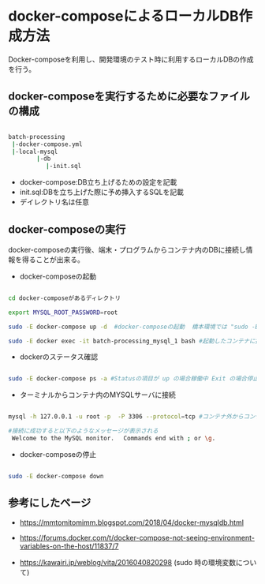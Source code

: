 # docker-composeによるローカルDB作成方法

Docker-composeを利用し、開発環境のテスト時に利用するローカルDBの作成を行う。


## docker-composeを実行するために必要なファイルの構成

```bash

batch-processing
 |-docker-compose.yml
 |-local-mysql
        |-db
        　 |-init.sql

```

* docker-compose:DB立ち上げるための設定を記載
* init.sql:DBを立ち上げた際に予め挿入するSQLを記載
* デイレクトリ名は任意



## docker-composeの実行

docker-composeの実行後、端末・プログラムからコンテナ内のDBに接続し情報を得ることが出来る。


* docker-composeの起動


```bash

cd docker-composeがあるディレクトリ

export MYSQL_ROOT_PASSWORD=root

sudo -E docker-compose up -d  #docker-composeの起動  橋本環境では "sudo -E" で環境変数を引き継ぐ必要あり

sudo -E docker exec -it batch-processing_mysql_1 bash #起動したコンテナに接続

```

* dockerのステータス確認

```bash

sudo -E docker-compose ps -a #Statusの項目が up の場合稼働中 Exit の場合停止中

```

* ターミナルからコンテナ内のMYSQLサーバに接続

```bash

mysql -h 127.0.0.1 -u root -p  -P 3306 --protocol=tcp #コンテナ外からコンテナ内のmysqlに接続

#接続に成功すると以下のようなメッセージが表示される
 Welcome to the MySQL monitor.　 Commands end with ; or \g.

```


* docker-composeの停止

```bash

sudo -E docker-compose down

```


## 参考にしたページ

* https://mmtomitomimm.blogspot.com/2018/04/docker-mysqldb.html


* https://forums.docker.com/t/docker-compose-not-seeing-environment-variables-on-the-host/11837/7 


* https://kawairi.jp/weblog/vita/2016040820298 (sudo 時の環境変数について)
 